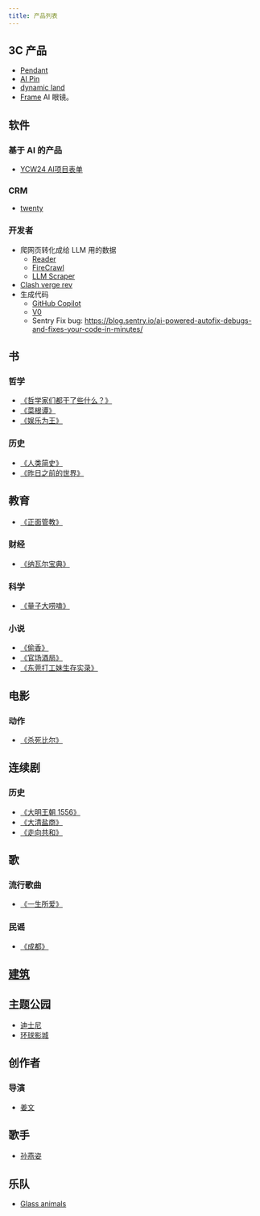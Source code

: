 ```yaml
---
title: 产品列表
---
```


## 3C 产品
* [Pendant](./3c/pendant.md)
* [AI Pin](./3c/ai-pin.md)
* [dynamic land](./3c/dynamicland.md)
* [Frame](./3c/frame-ai-glass.md) AI 眼镜。

## 软件
### 基于 AI 的产品
* [YCW24 AI项目表单](https://ehqk45iekx.feishu.cn/base/HI7hbzbfkah7Ies8oOqcgOsAn9f?table=tblPTdxUxVQpNRUJ&view=vewJWWNukF)

### CRM
* [twenty](./software/crm/twenty.md)

### 开发者
* 爬网页转化成给 LLM 用的数据
  * [Reader](./software/dev/crawl-data-for-llm/jina-reader.md)
  * [FireCrawl](./software/dev/crawl-data-for-llm/firecrawl.md)
  * [LLM Scraper](./software/dev/crawl-data-for-llm/llm-scraper.md)
* [Clash verge rev](./software/other/clash-verge-rev.md)
* 生成代码
  * [GitHub Copilot](./software/dev/code-gen/github-copilot.md)
  * [V0](./software/dev/code-gen/v0.md)
  * Sentry Fix bug: https://blog.sentry.io/ai-powered-autofix-debugs-and-fixes-your-code-in-minutes/

## 书
### 哲学
* [《哲学家们都干了些什么？》](./book/philosophy/what-did-philosophers-do.md)
* [《菜根谭》](./book/philosophy/caigentan.md)
* [《娱乐为王》](./book/philosophy/just-for-fun.md)

### 历史
* [《人类简史》](./book/history/a-brief-history-of-humankind.md)
* [《昨日之前的世界》](./book/history/the-world-until-yesterday.md)

## 教育
* [《正面管教》](./book/edcation/positive-discipine.md)

### 财经
* [《纳瓦尔宝典》](./book/econmy/the-almanack-of-naval-ravikant.md)

### 科学
* [《量子大唠嗑》](./book/science/quantum-dialog.md)

### 小说
* [《偷香》](./book/novel/steal-fragrance.md)
* [《官场酒局》](./book/novel/official-wine-bureau.md)
* [《东莞打工妹生存实录》](./book/novel/dongguan-girls-work-record.md)

## 电影
### 动作
* [《杀死比尔》](./movie/works/action/kill-bill.md)

## 连续剧
### 历史
* [《大明王朝 1556》](./series/history/ming-dynasty-in-1566.md)
* [《大清盐商》](./series/history/the-merchants-of-qing-dynasty.md)
* [《走向共和》](./series/history/toward-a-republic.md)

## 歌
### 流行歌曲
* [《一生所爱》](./song/pop/life-long-love.md)

### 民谣
* [《成都》](./song/folk/chengdu.md)

## [建筑](./building/readme.md)

## 主题公园
* [迪士尼](./theme-park/disney/readme.md)
* [环球影城](./theme-park/universal/readme.md)

## 创作者
### 导演
* [姜文](./creator/director/jiang-wen.md)

## 歌手
* [孙燕姿](./creator/singer/stefanie-sun.md)

## 乐队
* [Glass animals](./creator/band/glass-animals.md)

